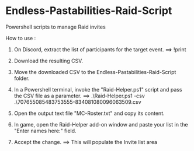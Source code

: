 # Endless-Pastabilities-Raid-Script
Powershell scripts to manage Raid invites

How to use :
1. On Discord, extract the list of participants for the target event.
==> !print <EventID>

2. Download the resulting CSV.

3. Move the downloaded CSV to the Endless-Pastabilities-Raid-Script folder.

4. In a Powershell terminal, invoke the "Raid-Helper.ps1" script and pass the CSV file as a parameter.
==> .\Raid-Helper.ps1 -csv .\707655085483753555-834081080096063509.csv

5. Open the output text file "MC-Roster.txt" and copy its content.

6. In game, open the Raid-Helper add-on window and paste your list in the "Enter names here:" field.

7. Accept the change.
==> This will populate the Invite list area